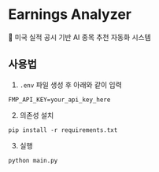 # Earnings Analyzer

🚀 미국 실적 공시 기반 AI 종목 추천 자동화 시스템

## 사용법

1. `.env` 파일 생성 후 아래와 같이 입력
```
FMP_API_KEY=your_api_key_here
```

2. 의존성 설치
```
pip install -r requirements.txt
```

3. 실행
```
python main.py
```